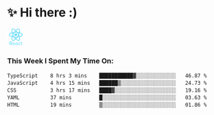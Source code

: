 <h1 align="left">✨ Hi there :)</h1>

  <a href="https://reactjs.org/" target="_blank" rel="noreferrer">   
    <img src="https://raw.githubusercontent.com/devicons/devicon/master/icons/react/react-original-wordmark.svg" alt="react" width="40"     
    height="40"/></a>
 
<h3 align="left">This Week I Spent My Time On:</h3>
<!--START_SECTION:waka-->

```txt
TypeScript    8 hrs 3 mins    ███████████▓░░░░░░░░░░░░░   46.87 %
JavaScript    4 hrs 15 mins   ██████▒░░░░░░░░░░░░░░░░░░   24.73 %
CSS           3 hrs 17 mins   ████▓░░░░░░░░░░░░░░░░░░░░   19.16 %
YAML          37 mins         █░░░░░░░░░░░░░░░░░░░░░░░░   03.63 %
HTML          19 mins         ▒░░░░░░░░░░░░░░░░░░░░░░░░   01.86 %
```

<!--END_SECTION:waka-->

